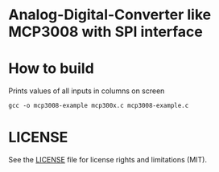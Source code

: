 # Analog-Digital-Converter like MCP3008 with SPI interface

# How to build
Prints values of all inputs in columns on screen
```
gcc -o mcp3008-example mcp300x.c mcp3008-example.c
```
# LICENSE
See the [LICENSE](../LICENSE.md) file for license rights and limitations (MIT).
